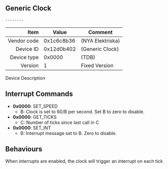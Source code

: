 Generic Clock
----

```
--------
```

|     Item       |   Value    |   Comment
| -------------: | ---------- | ----------------
|    Vendor code | 0x1c6c8b36 | (NYA Elektriska)
|      Device ID | 0x12d0b402 | (Generic Clock) 
|    Device type | 0x0000     | (TDB)
|        Version | 1          | Fixed Version

Device Description

Interrupt Commands
----

 - **0x0000**: SET_SPEED
 	- B: Clock is set to 60/B per second. Set B to zero to disable.
 - **0x0000**: GET_TICKS
 	- C: Number of ticks since last call in C
 - **0x0000**: SET_INT
 	- B: Interrupt message set to B. Zero to disable.


Behaviours
 ----
When interrupts are enabled, the clock will trigger an interrupt on each tick 